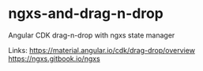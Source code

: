 # ngxs-and-drag-n-drop
Angular CDK drag-n-drop with ngxs state manager

Links:
https://material.angular.io/cdk/drag-drop/overview
https://ngxs.gitbook.io/ngxs
